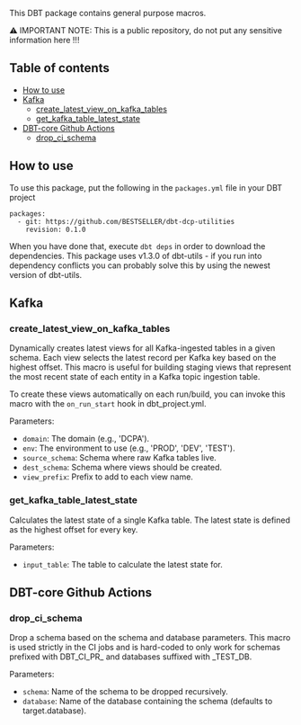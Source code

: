 This DBT package contains general purpose macros.

⚠️ IMPORTANT NOTE: This is a public repository, do not put any sensitive information here !!!

## Table of contents

* [How to use](#howto-use)
* [Kafka](#kafka)
  * [create_latest_view_on_kafka_tables](#create_latest_view_on_kafka_tables)
  * [get_kafka_table_latest_state](#get_kafka_table_latest_state)
* [DBT-core Github Actions](#DBT-coreGithubActions)
  * [drop_ci_schema](#drop_ci_schema)

## How to use
To use this package, put the following in the `packages.yml` file in your DBT project
```
packages:
  - git: https://github.com/BESTSELLER/dbt-dcp-utilities
    revision: 0.1.0
```
When you have done that, execute `dbt deps` in order to download the dependencies.
This package uses v1.3.0 of dbt-utils - if you run into dependency conflicts you can probably solve this by using the newest version of dbt-utils.

## Kafka

### create_latest_view_on_kafka_tables
Dynamically creates latest views for all Kafka-ingested tables in a given schema.
Each view selects the latest record per Kafka key based on the highest offset.
This macro is useful for building staging views that represent the most recent state
of each entity in a Kafka topic ingestion table.

To create these views automatically on each run/build, you can invoke this macro with
the `on_run_start` hook in dbt_project.yml.

Parameters:
  - `domain`: The domain (e.g., 'DCPA').
  - `env`: The environment to use (e.g., 'PROD', 'DEV', 'TEST').
  - `source_schema`: Schema where raw Kafka tables live.
  - `dest_schema`: Schema where views should be created.
  - `view_prefix`: Prefix to add to each view name.

###  get_kafka_table_latest_state
Calculates the latest state of a single Kafka table. The latest state is defined as
the highest offset for every key.

Parameters:
  - `input_table`: The table to calculate the latest state for.

## DBT-core Github Actions

### drop_ci_schema
Drop a schema based on the schema and database parameters. This macro is used strictly in the CI jobs and is hard-coded to only work for schemas prefixed with DBT_CI_PR_ and databases suffixed with _TEST_DB. 

Parameters:
  - `schema`: Name of the schema to be dropped recursively.
  - `database`: Name of the database containing the schema (defaults to target.database).
